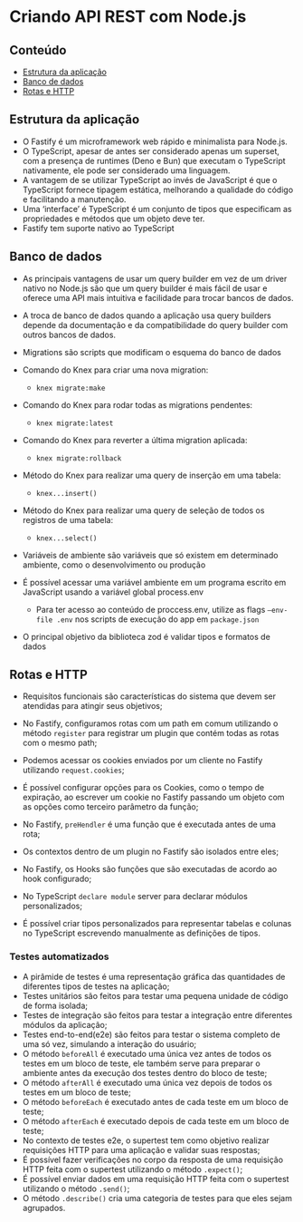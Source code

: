 # Criando API REST com Node.js

## Conteúdo
- [Estrutura da aplicação](#estrutura-da-aplicação)
- [Banco de dados](#banco-de-dados)
- [Rotas e HTTP](#rotas-e-http)

## Estrutura da aplicação

- O Fastify é um microframework web rápido e minimalista para Node.js.
- O TypeScript,  apesar de antes ser considerado apenas um superset, com a presença de runtimes (Deno e Bun) que executam o TypeScript nativamente, ele pode ser considerado uma linguagem.
- A vantagem de se utilizar TypeScript ao invés de JavaScript é que o TypeScript fornece tipagem estática, melhorando a qualidade do código e facilitando a manutenção.
- Uma ‘interface’ é TypeScript é um conjunto de tipos que especificam as propriedades e métodos que um objeto deve ter.
- Fastify tem suporte nativo ao TypeScript

## Banco de dados

- As principais vantagens de usar um query builder em vez de um driver nativo no Node.js são que um query builder é mais fácil de usar e oferece uma API mais intuitiva e facilidade para trocar bancos de dados.

- A troca de banco de dados quando a aplicação usa query builders depende da documentação e da compatibilidade do query builder com outros bancos de dados.

- Migrations são scripts que modificam o esquema do banco de dados

- Comando do Knex para criar uma nova migration:
    - `knex migrate:make`
- Comando do Knex para rodar todas as migrations pendentes:
    - `knex migrate:latest`
- Comando do Knex para reverter a última migration aplicada:
    - `knex migrate:rollback`
- Método do Knex para realizar uma query de inserção em uma tabela:
    - `knex...insert()`
- Método do Knex para realizar uma query de seleção de todos os registros de uma tabela:
    - `knex...select()`

- Variáveis de ambiente são variáveis que só existem em determinado ambiente, como o desenvolvimento ou produção

- É possível acessar uma variável ambiente em um programa escrito em JavaScript usando a variável global process.env
    - Para ter acesso ao conteúdo de proccess.env, utilize as flags `—env-file .env` nos scripts de execução do app em `package.json`
    
- O principal objetivo da biblioteca zod é validar tipos e formatos de dados

## Rotas e HTTP
- Requisítos funcionais são características do sistema que devem ser atendidas para atingir seus objetivos;

- No Fastify, configuramos rotas com um path em comum utilizando o método `register` para registrar um plugin que contém todas as rotas com o mesmo path;
- Podemos acessar os cookies enviados por um cliente no Fastify utilizando `request.cookies`;
- É possível configurar opções para os Cookies, como o tempo de expiração, ao escrever um cookie no Fastify passando um objeto com as opções como terceiro parâmetro da função;
- No Fastify, `preHendler` é uma função que é executada antes de uma rota;
- Os contextos dentro de um plugin no Fastify são isolados entre eles;
- No Fastify, os Hooks são funções que são executadas de acordo ao hook configurado;

- No TypeScript `declare module` server para declarar módulos personalizados;

- É possível criar tipos personalizados para representar tabelas e colunas no TypeScript escrevendo manualmente as definições de tipos.

### Testes automatizados

- A pirâmide de testes é uma representação gráfica das quantidades de diferentes tipos de testes na aplicação;
- Testes unitários são feitos para testar uma pequena unidade de código de forma isolada;
- Testes de integração são feitos para testar a integração entre diferentes módulos da aplicação;
- Testes end-to-end(e2e) são feitos para testar o sistema completo de uma só vez, simulando a interação do usuário;
- O método `beforeAll` é executado uma única vez antes de todos os testes em um bloco de teste, ele também serve para preparar o ambiente antes da execução dos testes dentro do bloco de teste;
- O método `afterAll` é executado uma única vez depois de todos os testes em um bloco de teste;
- O método `beforeEach` é executado antes de cada teste em um bloco de teste;
- O método `afterEach` é executado depois de cada teste em um bloco de teste;
- No contexto de testes e2e, o supertest tem como objetivo realizar requisições HTTP para uma aplicação e validar suas respostas;
- É possível fazer verificações no corpo da resposta de uma requisição HTTP feita com o supertest utilizando o método `.expect()`;
- É possível enviar dados em uma requisição HTTP feita com o supertest utilizando o método `.send()`;
- O método `.describe()` cria uma categoria de testes para que eles sejam agrupados.


